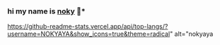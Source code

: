 ### **hi my name is [noky](https://github.com/nokyaya) 👋***

https://github-readme-stats.vercel.app/api/top-langs/?username=NOKYAYA&show_icons=true&theme=radical" alt="nokyaya




